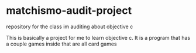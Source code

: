 matchismo-audit-project
=======================

repository for the class im auditing about objective c

This is basically a project for me to learn objective c.  It is a program that has a couple games inside that are all card games
